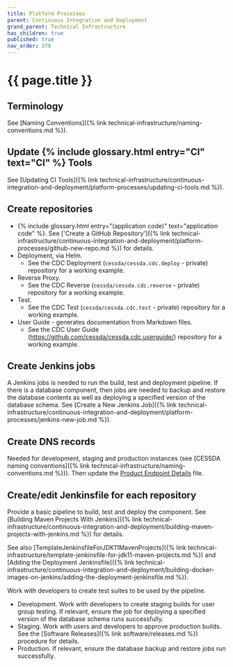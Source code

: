 ```yaml
---
title: Platform Processes
parent: Continuous Integration and Deployment
grand_parent: Technical Infrastructure
has_children: true
published: true
nav_order: 370
---
```


# {{ page.title }}

## Terminology

See [Naming Conventions]({% link technical-infrastructure/naming-conventions.md %}).

## Update {% include glossary.html entry="CI" text="CI" %} Tools

See [Updating CI Tools]({% link technical-infrastructure/continuous-integration-and-deployment/platform-processes/updating-ci-tools.md %}).

## Create repositories

- {% include glossary.html entry="(application code)" text="application code" %}.
        See ['Create a GitHub Repository']({% link technical-infrastructure/continuous-integration-and-deployment/platform-processes/github-new-repo.md %})
        for details.
- Deployment, via Helm.
  - See the CDC Deployment (`cessda/cessda.cdc.deploy` - private) repository for a working example.
- Reverse Proxy.
  - See the CDC Reverse (`cessda/cessda.cdc.reverse` - private) repository for a working example.
- Test.
  - See the CDC Test (`cessda/cessda.cdc.test` - private) repository for a working example.
- User Guide - generates documentation from Markdown files.
  - See the CDC User Guide (<https://github.com/cessda/cessda.cdc.userguide/>) repository for a working example.

## Create Jenkins jobs

A Jenkins jobs is needed to run the build, test and deployment pipeline.
If there is a database component, then jobs are needed to backup and restore the database contents
as well as deploying a specified version of the database schema.
See [Create a New Jenkins Job]({% link technical-infrastructure/continuous-integration-and-deployment/platform-processes/jenkins-new-job.md %}).

## Create DNS records

Needed for development, staging and production instances
(see [CESSDA naming conventions]({% link technical-infrastructure/naming-conventions.md %})).
Then update the
[Product Endpoint Details](https://docs.google.com/spreadsheets/d/1HNkqfw09SCj2ZLeMLH3sUw2LIYyjP6hUIXbpsrWULMo/edit?usp=sharing) file.

## Create/edit Jenkinsfile for each repository

Provide a basic pipeline to build, test and deploy the component.
See [Building Maven Projects With Jenkins]({% link technical-infrastructure/continuous-integration-and-deployment/building-maven-projects-with-jenkins.md %})
for details.

See also [TemplateJenkinsfileForJDK11MavenProjects]({% link technical-infrastructure/template-jenkinsfile-for-jdk11-maven-projects.md %})
and [Adding the Deployment Jenkinsfile]({% link technical-infrastructure/continuous-integration-and-deployment/building-docker-images-on-jenkins/adding-the-deployment-jenkinsfile.md %}).

Work with developers to create test suites to be used by the pipeline.

- Development. Work with developers to create staging builds for user group testing.
        If relevant, ensure the job for deploying a specified version of the database schema runs successfully.
- Staging. Work with users and developers to approve production builds.
        See the [Software Releases]({% link software/releases.md %}) procedure for details.
- Production. If relevant, ensure the database backup and restore jobs run successfully.
